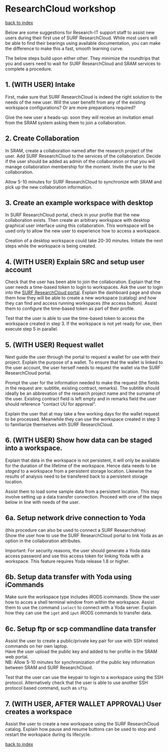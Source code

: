 # ResearchCloud workshop
[back to index](../primer-for-users.md)

Below are some suggestions for Research-IT support staff to assist new users 
during their first use of SURF ResearchCloud. 
While most users will be able to find their bearings using available 
documentation, you can make the difference to make this a fast, smooth 
learning curve.   

The below steps build upon either other. They minimize the roundtrips that you
and users need to wait for SURF ResearchCloud and SRAM services to complete
a procedure.


## 1. (WITH USER) Intake
First, make sure that SURF ResearchCloud is indeed the right solution
to the needs of the new user. Will the user benefit from any of the 
existing workspace configurations? Or are more preparations required?
 
Give the new user a heads-up: soon they will receive an invitation 
email from the SRAM system asking them to join a collaboration.

## 2. Create Collaboration
In SRAM, create a collaboration named after the research project of the user.
Add SURF ResearchCloud to the services of the collaboration.
Decide if the user should be added as admin of the collaboration or that
you will manage collaboration membership for the moment.
Invite the user to the collaboration.

Allow 5-10 minutes for SURF ResearchCloud to synchronize with SRAM and 
pick up the new collaboration information.   

## 3. Create an example workspace with desktop
In SURF ResearchCloud portal, check in your profile that the new
collaboration exists. Then create an arbitrary workspace with desktop
graphical user interface using this collaboration. This workspace will be
used only to allow the new user to experience how to access a workspace.

Creation of a desktop workspace could take 20-30 minutes. Initiate the next
steps while the workspace is being created.

## 4. (WITH USER) Explain SRC and setup user account
Check that the user has been able to join the collaboration. 
Explain that the user needs a time-based token to login to workspaces.
Ask the user to login into the 
[SURF ResearchCloud portal](https://portal.live.surfresearchcloud.nl/).
Explain the dashboard page and show them how they will be able to create
a new workspace (catalog) and how they can find and access running workspaces
(the access button).
Assist them to configure the time-based token
as part of their profile.  

Test that the user is able to use the time-based token to access the
workspace created in step 3. If the workspace is not yet ready for use, then 
execute step 5 in parallel.

## 5. (WITH USER) Request wallet
Next guide the user through the portal to request a wallet for use with
their project. Explain the purpose of a wallet. To ensure that the
wallet is linked to the user account, the user herself needs to 
request the wallet via the SURF ResearchCloud portal.

Prompt the user for the information needed to make the request
(the fields in the request are: subtitle, existing contract, remarks). 
The subtitle should ideally
be an abbrevation of the research project name and the surname of the user.
Existing contract field is left empty and in remarks field the user should
reference "contact UU for approval".

Explain the user that at may take a few working days for the wallet request
to be processed.  Meanwhile they can use the workspace created in step 3 to 
familiarize themselves with SURF ResearchCloud.

## 6. (WITH USER) Show how data can be staged into a workspace.
Explain that data in the workspace is not persistent, it will only
be available for the duration of the lifetime of the workspace. 
Hence data needs to be *staged* to a workspace from a persistent storage
location. Likewise the results of analysis need to be transfered back to a
persistent storage location. 

Assist them to load some sample data from a persistent location. This
may involve setting up a data transfer connection.
Proceed with one of the steps below in line
with needs of the user.

## 6a. Setup network drive connection to Yoda
(this procedure can also be used to connect a SURF Researchdrive)   
Show the user how to use the SURF ResearchCloud portal to link 
Yoda as an option in the collaboration attributes.

Important: For security reasons, the user should generate a Yoda data 
access password and use this access token for linking Yoda with a workspace.
This feature requires Yoda release 1.8 or higher. 

## 6b. Setup data transfer with Yoda using iCommands
Make sure the workspace type includes iRODS icommands. Show the user
how to acces a shell terminal window from within the workspace. Assist
them to use the command `iselect` to connect with a Yoda server.
Explain how they can use the `iget` and `iput` iRODS commands to transfer
data.

## 6c. Setup ftp or scp commandline data transfer
Assist the user to create a public/private key pair 
for use with SSH related commands on her own laptop.  
Have the user upload the public key and added to her profile 
in the SRAM web portal.   
NB: Allow 5-10 minutes for synchronization of the public key information
between SRAM and SURF ResearchCloud.

Test that the user can use the keypair to login to a workspace using the
SSH protocol.  Alternatively check that the user is able to use another
SSH protocol based command, such as `sftp`.

## 7. (WITH USER, AFTER WALLET APPROVAL) User creates a workspace
Assist the user to create a new workspace using the SURF ResearchCloud catalog.
Explain how pause and resume buttons can be used to stop and restart
the workspace during its lifecycle.

[back to index](../primer-for-users.md)
